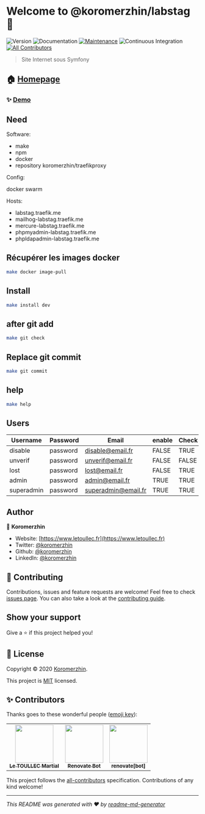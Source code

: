 # Welcome to @koromerzhin/labstag 👋

![Version](https://img.shields.io/badge/version-1.0.0-blue.svg?cacheSeconds=2592000)
![Documentation](https://img.shields.io/badge/documentation-yes-brightgreen.svg)
[![Maintenance](https://img.shields.io/badge/Maintained%3F-yes-green.svg)](https://github.com/koromerzhin/labstag/graphs/commit-activity)
![Continuous Integration](https://github.com/koromerzhin/labstag/workflows/Continuous%20Integration/badge.svg?branch=develop)<!-- ALL-CONTRIBUTORS-BADGE:START - Do not remove or modify this section -->
[![All Contributors](https://img.shields.io/badge/all_contributors-3-orange.svg?style=flat-square)](#contributors)
<!-- ALL-CONTRIBUTORS-BADGE:END -->

> Site Internet sous Symfony

## 🏠 [Homepage](https://github.com/koromerzhin/labstag#readme)

### ✨ [Demo](https://www.letoullec.fr)

## Need

Software:

- make
- npm
- docker
- repository koromerzhin/traefikproxy

Config:

docker swarm

Hosts:

- labstag.traefik.me
- mailhog-labstag.traefik.me
- mercure-labstag.traefik.me
- phpmyadmin-labstag.traefik.me
- phpldapadmin-labstag.traefik.me

## Récupérer les images docker

```sh
make docker image-pull
```

## Install

```sh
make install dev
```

## after git add

```sh
make git check
```

## Replace git commit

```sh
make git commit
```

## help

```sh
make help
```

## Users

| Username   | Password | Email               | enable | Check | Lost  |
| ---------- | -------- | ------------------- | ------ | ----- | ----- |
| disable    | password | disable@email.fr    | FALSE  | TRUE  | FALSE |
| unverif    | password | unverif@email.fr    | FALSE  | FALSE | FALSE |
| lost       | password | lost@email.fr       | FALSE  | TRUE  | TRUE  |
| admin      | password | admin@email.fr      | TRUE   | TRUE  | FALSE |
| superadmin | password | superadmin@email.fr | TRUE   | TRUE  | FALSE |

## Author

👤 **Koromerzhin**

- Website: [https://www.letoullec.fr](https://www.letoullec.fr)
- Twitter: [@koromerzhin](https://twitter.com/koromerzhin)
- Github: [@koromerzhin](https://github.com/koromerzhin)
- LinkedIn: [@koromerzhin](https://linkedin.com/in/koromerzhin)

## 🤝 Contributing

Contributions, issues and feature requests are welcome! Feel free to check
[issues page](https://github.com/koromerzhin/labstag/issues). You can also take
a look at the
[contributing guide](https://github.com/koromerzhin/labstag/blob/develop/CONTRIBUTING.md).

## Show your support

Give a ⭐️ if this project helped you!

## 📝 License

Copyright © 2020 [Koromerzhin](https://github.com/koromerzhin).

This project is
[MIT](https://github.com/koromerzhin/labstag/blob/develop/LICENSE) licensed.

## ✨ Contributors

Thanks goes to these wonderful people
([emoji key](https://allcontributors.org/docs/en/emoji-key)):

<!-- ALL-CONTRIBUTORS-LIST:START - Do not remove or modify this section -->
<!-- prettier-ignore-start -->
<!-- markdownlint-disable -->
<table>
  <tr>
    <td align="center"><a href="https://github.com/koromerzhin"><img src="https://avatars0.githubusercontent.com/u/308012?v=4" width="100px;" alt=""/><br /><sub><b>Le TOULLEC Martial</b></sub></a></td>
    <td align="center"><a href="https://renovatebot.com"><img src="https://avatars0.githubusercontent.com/u/25180681?v=4" width="100px;" alt=""/><br /><sub><b>Renovate Bot</b></sub></a></td>
    <td align="center"><a href="https://github.com/apps/renovate"><img src="https://avatars1.githubusercontent.com/in/2740?v=4" width="100px;" alt=""/><br /><sub><b>renovate[bot]</b></sub></a></td>
  </tr>
</table>

<!-- markdownlint-restore -->
<!-- prettier-ignore-end -->

<!-- ALL-CONTRIBUTORS-LIST:END -->

This project follows the
[all-contributors](https://github.com/all-contributors/all-contributors)
specification. Contributions of any kind welcome!

---

_This README was generated with ❤️ by
[readme-md-generator](https://github.com/kefranabg/readme-md-generator)_
